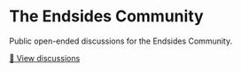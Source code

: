 # The Endsides Community

Public open-ended discussions for the Endsides Community.

[💬 View discussions](https://github.com/endsides/community/discussions)
